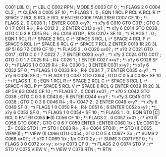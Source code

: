 C001	LBL C		; &rsh; LBL C
C002	RPN		; MODE 5
C003	CF 0		; &lsh; FLAGS 2 0
C004	CL&Sigma;		; &rsh; CLEAR 4
C005	SF 10		; &lsh; FLAGS 1 . 0
; EQN 1 RCL P RCL A RCL R &rsh; SPACE 2 RCL S RCL E RCL R ENTER
C006	1PAR 2SER
C007	CF 10		; &lsh; FLAGS 2 . 0
C008	1		; 1 ENTER
C009	x=y?		; &lsh; x?y 6
C010	GTO C017	; GTO C 0 1 7
C011	R&darr;		; R&darr;
C012	2		; 2 ENTER
C013	x=y?		; &lsh; x?y 6
C014	GTO C038	; GTO C 0 3 8
C015	R&darr;		; R&darr;
C016	STOP		; R/S
C017*	SF 10		; &lsh; FLAGS 1 . 0
; EQN 1 RCL R &rsh; SPACE 2 RCL C &rsh; SPACE 3 RCL L &rsh; SPACE 4 RCL P &rsh; SPACE 5 RCL I &rsh; SPACE 6 RCL G &rsh; SPACE 7 RCL Z ENTER
C018	1R 2C 3L 4P 5I 6G 7Z
C019	CF 10		; &lsh; FLAGS 2 . 0
C020	x&le;0?		; &rsh; x?0 2
C021	GTO C017	; GTO C 0 1 7
C022	7		; 7 ENTER
C023	x<y?		; &lsh; x?y 3
C024	GTO C017	; GTO C 0 1 7
C025	R&darr;		; R&darr;
C026	1		; 1 ENTER
C027	x=y?		; &lsh; x?y 6
C028	SF 0		; &lsh; FLAGS 1 0
C029	R&darr;		; R&darr;
C030	3		; 3 ENTER
C031	x=y?		; &lsh; x?y 6
C032	SF 0		; &lsh; FLAGS 1 0
C033	R&darr;		; R&darr;
C034	7		; 7 ENTER
C035	x=y?		; &lsh; x?y 6
C036	SF 0		; &lsh; FLAGS 1 0
C037	GTO C054	; GTO C 0 5 4
C038*	SF 10		; &lsh; FLAGS 1 . 0
; EQN 1 RCL R &rsh; SPACE 2 RCL C &rsh; SPACE 3 RCL L &rsh; SPACE 4 RCL P &rsh; SPACE 5 RCL V &rsh; SPACE 6 RCL G ENTER
C039	1R 2C 3L 4P 5V 6G
C040	CF 10		; &lsh; FLAGS 2 . 0
C041	x&le;0?		; &rsh; x?0 2
C042	GTO C038	; GTO C 0 3 8
C043	6		; 6 ENTER
C044	x<y?		; &lsh; x?y 3
C045	GTO C038	; GTO C 0 3 8
C046	R&darr;		; R&darr;
C047	2		; 2 ENTER
C048	x=y?		; &lsh; x?y 6
C049	SF 0		; &lsh; FLAGS 1 0
C050	R&darr;		; R&darr;
C051	6		; 6 ENTER
C052	x=y?		; &lsh; x?y 6
C053	SF 0		; &lsh; FLAGS 1 0
C054*	SF 10		; &lsh; FLAGS 1 . 0
; EQN STO &#x1F132; RCL 0 ENTER
C055	&#x25BA;(I)
C056	CF 10		; &lsh; FLAGS 2 . 0
C057	x=0?		; &rsh; x?0 6
C058	GTO C067	; GTO C 0 6 7
C059	ENTER		; ENTER
C060	1/x		; 1/x
C061	&Sigma;+		; &Sigma;+
C062	STO I		; &rsh; STO I
C063	R&darr;		; R&darr;
C064	STO(I)		; &rsh; STO (I)
C065	VIEW(I)		; &lsh; VIEW (I)
C066	GTO C054	; GTO C 0 5 4
C067*	&Sigma;x		; &rsh; SUMS 2
C068	x&ne;0?		; &rsh; x?0 1
C069	1/x		; 1/x
C070	&Sigma;y		; &rsh; SUMS 3
C071	FS? 0		; &lsh; FLAGS 3 0
C072	x<>y		; x<>y
C073	CF 0		; &lsh; FLAGS 2 0
C074	STO V		; &rsh; STO V
C075	VIEW V		; &lsh; VIEW V
C076	RTN		; &lsh; RTN
